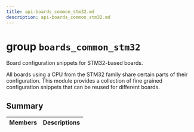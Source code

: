 ```yaml
---
title: api-boards_common_stm32.md
description: api-boards_common_stm32.md
---
```

# group `boards_common_stm32` 

Board configuration snippets for STM32-based boards.

All boards using a CPU from the STM32 family share certain parts of their configuration. This module provides a collection of fine grained configuration snippets that can be reused for different boards.

## Summary

 Members                        | Descriptions                                
--------------------------------|---------------------------------------------

